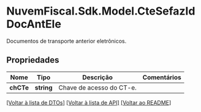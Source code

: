 # NuvemFiscal.Sdk.Model.CteSefazIdDocAntEle
Documentos de transporte anterior eletrônicos.

## Propriedades

Nome | Tipo | Descrição | Comentários
------------ | ------------- | ------------- | -------------
**chCTe** | **string** | Chave de acesso do CT-e. | 

[[Voltar à lista de DTOs]](../README.md#documentation-for-models) [[Voltar à lista de API]](../README.md#documentation-for-api-endpoints) [[Voltar ao README]](../README.md)

